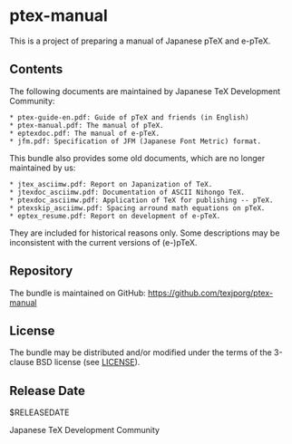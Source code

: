 # ptex-manual

This is a project of preparing a manual of Japanese pTeX and e-pTeX.

## Contents

The following documents are maintained by Japanese TeX Development
Community:

    * ptex-guide-en.pdf: Guide of pTeX and friends (in English)
    * ptex-manual.pdf: The manual of pTeX.
    * eptexdoc.pdf: The manual of e-pTeX.
    * jfm.pdf: Specification of JFM (Japanese Font Metric) format.

This bundle also provides some old documents, which are no longer
maintained by us:

    * jtex_asciimw.pdf: Report on Japanization of TeX.
    * jtexdoc_asciimw.pdf: Documentation of ASCII Nihongo TeX.
    * ptexdoc_asciimw.pdf: Application of TeX for publishing -- pTeX.
    * ptexskip_asciimw.pdf: Spacing arround math equations on pTeX.
    * eptex_resume.pdf: Report on development of e-pTeX.

They are included for historical reasons only.  Some descriptions
may be inconsistent with the current versions of (e-)pTeX.

## Repository

The bundle is maintained on GitHub:
https://github.com/texjporg/ptex-manual

## License

The bundle may be distributed and/or modified under the terms of
the 3-clause BSD license (see [LICENSE](./LICENSE)).

## Release Date

$RELEASEDATE

Japanese TeX Development Community
